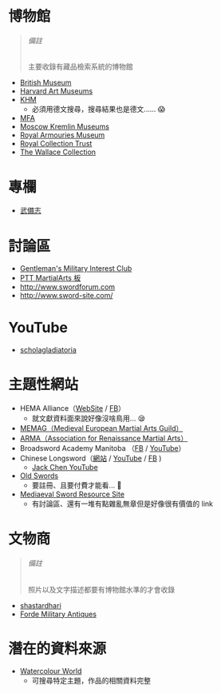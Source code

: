 博物館
======

> ###### 備註 ######
> 主要收錄有藏品檢索系統的博物館

* [British Museum](https://www.britishmuseum.org/research/collection_online/search.aspx)
* [Harvard Art Museums](https://www.harvardartmuseums.org/collections)
* [KHM](https://www.khm.at/en/objectdb/)
	* 必須用德文搜尋，搜尋結果也是德文...... :scream:
* [MFA](https://www.mfa.org/collections/search)
* [Moscow Kremlin Museums](https://collectiononline.kreml.ru)
* [Royal Armouries Museum](https://collections.royalarmouries.org)
* [Royal Collection Trust](https://www.rct.uk/collection/)
* [The Wallace Collection](https://wallacelive.wallacecollection.org/eMP/eMuseumPlus)


專欄
====

* [武備志](https://www.hk01.com/channel/166/%E6%AD%A6%E5%82%99%E5%BF%97)


討論區
======

* [Gentleman's Military Interest Club](http://gmic.co.uk/forum/287-military-hardware/)
* [PTT MartialArts 板](https://www.ptt.cc/bbs/MartialArts/index.html)
* http://www.swordforum.com
* http://www.sword-site.com/


YouTube
=======

* [scholagladiatoria](https://www.youtube.com/channel/UCt14YOvYhd5FCGCwcjhrOdA)


主題性網站
==========

* HEMA Alliance（[WebSite](https://www.hemaalliance.com/) / [FB](https://www.facebook.com/groups/HEMAAlliance/)）
	* 就文獻資料面來說好像沒啥鳥用... :sleepy:
* [MEMAG（Medieval European Martial Arts Guild）](https://www.memag.net/)
* [ARMA（Association for Renaissance Martial Arts）](http://www.thearma.org/)
* Broadsword Academy Manitoba
	（[FB](https://www.facebook.com/Broadsword-Academy-Manitoba-1598311073775771/) / [YouTube](https://www.youtube.com/channel/UCn9SaOfJEd-vljZ3d_C1Dqw)）
* Chinese Longsword（[網站](https://www.chineselongsword.com/) / [YouTube](https://www.youtube.com/channel/UCvvThPMe_v3YmgPvqAPEoCg) / [FB](https://www.facebook.com/ChineseLongsword) )
	* [Jack Chen YouTube](https://www.youtube.com/user/jackchn/)
* [Old Swords](https://oldswords.com/)
	* 要註冊、且要付費才能看... :see_no_evil:
* [Mediaeval Sword Resource Site](http://www.vikingsword.com)
	* 有討論區、還有一堆有點雜亂無章但是好像很有價值的 link


文物商
======

> ###### 備註 ######
> 照片以及文字描述都要有博物館水準的才會收錄

* [shastardhari](https://www.shastardhari.com)
* [Forde Military Antiques](https://www.fordemilitaryantiques.com)


潛在的資料來源
==============

* [Watercolour World](https://www.watercolourworld.org)
	* 可搜尋特定主題，作品的相關資料完整
